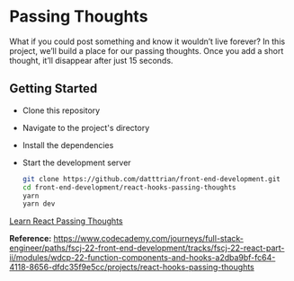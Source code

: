 # Passing Thoughts

What if you could post something and know it wouldn’t live forever? In this project, we’ll build a place for our passing thoughts. Once you add a short thought, it’ll disappear after just 15 seconds.

## Getting Started

- Clone this repository
- Navigate to the project's directory
- Install the dependencies
- Start the development server

   ``` bash
   git clone https://github.com/datttrian/front-end-development.git
   cd front-end-development/react-hooks-passing-thoughts
   yarn
   yarn dev
   ```

[Learn React Passing Thoughts](https://www.youtube.com/watch?v=_FuKzvavcAI)

**Reference:** https://www.codecademy.com/journeys/full-stack-engineer/paths/fscj-22-front-end-development/tracks/fscj-22-react-part-ii/modules/wdcp-22-function-components-and-hooks-a2dba9bf-fc64-4118-8656-dfdc35f9e5cc/projects/react-hooks-passing-thoughts
